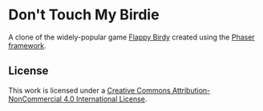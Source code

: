 # Don't Touch My Birdie

A clone of the widely-popular game [Flappy Birdy](http://en.wikipedia.org/wiki/Flappy_Bird) created using the [Phaser framework](http://phaser.io/).

## License

This work is licensed under a [Creative Commons Attribution-NonCommercial 4.0 International License](http://creativecommons.org/licenses/by-nc/4.0/).